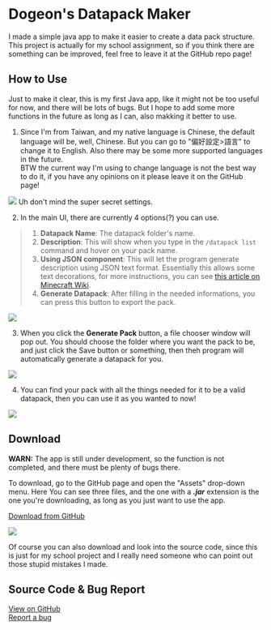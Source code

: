 # Dogeon's Datapack Maker

I made a simple java app to make it easier to create a data pack structure. This project is actually for my school assignment, so if you think there are something can be improved, feel free to leave it at the GitHub repo page\!

## How to Use

Just to make it clear, this is my first Java app, like it might not be too useful for now, and there will be lots of bugs. But I hope to add some more functions in the future as long as I can, also makking it better to use.

1. Since I'm from Taiwan, and my native language is Chinese, the default language will be, well, Chinese. But you can go to "偏好設定>語言" to change it to English. Also there may be some more supported languages in the future.  
BTW the current way I'm using to change language is not the best way to do it, if you have any opinions on it please leave it on the GitHub page\!

![](https://i.imgur.com/V5nLODI.png)
Uh don't mind the super secret settings.

2. In the main UI, there are currently 4 options(?) you can use.

> 1. **Datapack Name**: The datapack folder's name.
> 2. **Description**: This will show when you type in the `/datapack list` command and hover on your pack name.
> 3. **Using JSON component**: This will let the program generate description using JSON text format. Essentially this allows some text decorations, for more instructions, you can see [this article on Minecraft Wiki](https://minecraft.gamepedia.com/Raw_JSON_text_format).
> 4. **Generate Datapack**: After filling in the needed informations, you can press this button to export the pack.

![](https://i.imgur.com/KPEgVtE.png)

3. When you click the **Generate Pack** button, a file chooser window will pop out. You should choose the folder where you want the pack to be, and just click the Save button or something, then theh program will automatically generate a datapack for you.

![](https://i.imgur.com/Kd64GFf.png)

4. You can find your pack with all the things needed for it to be a valid datapack, then you can use it as you wanted to now\!

![](https://i.imgur.com/S6EA8SJ.png)

## Download
**WARN:** The app is still under development, so the function is not completed, and there must be plenty of bugs there.  

To download, go to the GitHub page and open the "Assets" drop-down menu. Here You can see three files, and the one with a ***.jar*** extension is the one you're downloading, as long as you just want to use the app.

[Download from GitHub][download]

![](https://i.imgur.com/qBhB8v8.png?1)

Of course you can also download and look into the source code, since this is just for my school project and I really need someone who can point out those stupid mistakes I made.

[download]: https://github.com/Dogeon188/Datapack-Builder/releases "Download"

## Source Code & Bug Report
[View on GitHub][src]  
[Report a bug][issues]

[src]: https://github.com/Dogeon188/Datapack-Builder "Source Code"
[issues]: https://github.com/Dogeon188/Datapack-Builder/issues "Issues"
